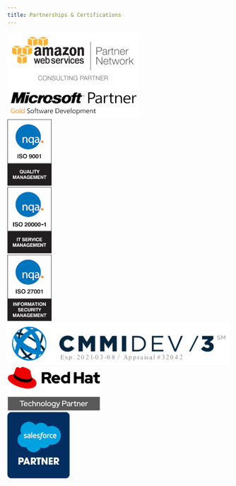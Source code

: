 ```yaml
---
title: Partnerships & Certifications
---
```

 
<div class="row text-center mb-4">
  <div class="col-12 col-md-6 my-2 my-md-auto">
    <img src="/img/partnerships/aws.png" alt="AWS Consulting Partner" class="w-90">
  </div>
  <div class="col-12 col-md-6 my-2 my-md-auto">
    <img src="/img/partnerships/ms-gold.png" alt="Microsoft Gold Partner, Software Development" class="w-90">
  </div>
</div>
<div class="row text-center mb-4">
  <div class="col-12 col-md-4 my-2 my-md-auto">
    <img src="/img/partnerships/iso9001.png" alt="ISO 9001: Quality Management" style="max-height: 150px;">
  </div>
  <div class="col-12 col-md-4 my-2 my-md-auto">
    <img src="/img/partnerships/iso20000.png" alt="ISO 20000-1: IT Service Management" style="max-height: 150px;">
  </div>
  <div class="col-12 col-md-4 my-2 my-md-auto">
    <img src="/img/partnerships/iso27001.png" alt="ISO 27001: Information Security Management" style="max-height: 150px;">
  </div>
  <div class="col-12 col-md-4 my-2 my-md-auto">
    <img src="/img/partnerships/cmmi.png" alt="CMMI DEV/L3: CMMI DEV LEvel 3" style="max-height: 150px;">
  </div>
</div>
<div class="row text-center mb-4">
  <div class="col-12 col-md-6 my-2 my-md-auto">
    <img src="/img/partnerships/redhat.png" alt="Red Hat Technology Partner" style="max-height: 100px">
  </div>
  <div class="col-12 col-md-6 my-2 my-md-auto">
    <img src="/img/partnerships/salesforce.png" alt="Salesforce Partner" style="max-height: 150px">
  </div>
</div>
